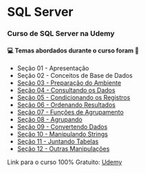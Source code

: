 # SQL Server
### Curso de SQL Server na Udemy 
#### :computer: Temas abordados durante o curso foram :rocket:
- Seção 01 - Apresentação
- Seção 02 - Conceitos de Base de Dados
- [Seção 03 - Preparação do Ambiente](https://github.com/romulovieira777/Curso_SQL_de_Cada_Dia/tree/main/Se%C3%A7%C3%A3o%2003%20-%20Prepara%C3%A7%C3%A3o%20do%20Ambiente)
- [Seção 04 - Consultando os Dados](https://github.com/romulovieira777/Curso_SQL_de_Cada_Dia/tree/main/Se%C3%A7%C3%A3o%2004%20-%20Consultando%20os%20Dados)
- [Seção 05 - Condicionando os Registros](https://github.com/romulovieira777/Curso_SQL_de_Cada_Dia/tree/main/Se%C3%A7%C3%A3o%2005%20-%20Condicionando%20os%20Registros)
- [Seção 06 - Ordenando Resultados](https://github.com/romulovieira777/Curso_SQL_de_Cada_Dia/tree/main/Se%C3%A7%C3%A3o%2006%20-%20Ordenando%20Resultados)
- [Seção 07 - Funções de Agrupamento](https://github.com/romulovieira777/Curso_SQL_de_Cada_Dia/tree/main/Se%C3%A7%C3%A3o%2007%20-%20Fun%C3%A7%C3%B5es%20de%20Agrupamento)
- [Seção 08 - Agrupando](https://github.com/romulovieira777/Curso_SQL_de_Cada_Dia/tree/main/Se%C3%A7%C3%A3o%2008%20-%20Agrupando)
- [Seção 09 - Convertendo Dados](https://github.com/romulovieira777/Curso_SQL_de_Cada_Dia/tree/main/Se%C3%A7%C3%A3o%2009%20-%20Convertendo%20Dados)
- [Seção 10 - Manipulando Strings](https://github.com/romulovieira777/Curso_SQL_de_Cada_Dia/tree/main/Se%C3%A7%C3%A3o%2010%20-%20Manipulando%20Strings)
- [Seção 11 - Juntando Tabelas](https://github.com/romulovieira777/Curso_SQL_de_Cada_Dia/tree/main/Se%C3%A7%C3%A3o%2011%20-%20Juntando%20Tabelas)
- [Seção 12 - Outras Manipulações]()

Link para o curso 100% Gratuito: [Udemy](https://www.udemy.com/course/sql-de-cada-dia/)
